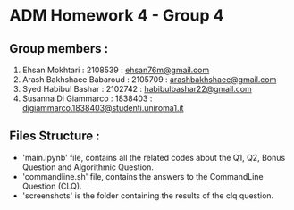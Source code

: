 # ADM Homework 4 - Group 4

## Group members : 
1. Ehsan Mokhtari : 2108539 : ehsan76m@gmail.com
2. Arash Bakhshaee Babaroud : 2105709 : arashbakhshaee@gmail.com 
3. Syed Habibul Bashar : 2102742 : habibulbashar22@gmail.com
4. Susanna Di Giammarco : 1838403 : digiammarco.1838403@studenti.uniroma1.it

## Files Structure :
- 'main.ipynb' file, contains all the related codes about the Q1, Q2, Bonus Question and Algorithmic Question.
- 'commandline.sh' file, contains the answers to the CommandLine Question (CLQ).
- 'screenshots' is the folder containing the results of the clq question.

